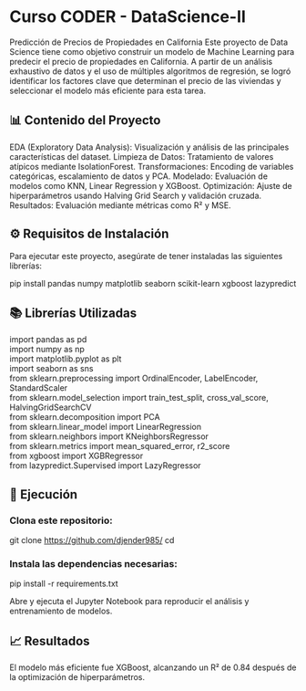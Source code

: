 # Curso CODER - DataScience-II

Predicción de Precios de Propiedades en California
Este proyecto de Data Science tiene como objetivo construir un modelo de Machine Learning para predecir el precio de propiedades en California. A partir de un análisis exhaustivo de datos y el uso de múltiples algoritmos de regresión, se logró identificar los factores clave que determinan el precio de las viviendas y seleccionar el modelo más eficiente para esta tarea.

## 📊 Contenido del Proyecto

EDA (Exploratory Data Analysis): Visualización y análisis de las principales características del dataset.
Limpieza de Datos: Tratamiento de valores atípicos mediante IsolationForest.
Transformaciones: Encoding de variables categóricas, escalamiento de datos y PCA.
Modelado: Evaluación de modelos como KNN, Linear Regression y XGBoost.
Optimización: Ajuste de hiperparámetros usando Halving Grid Search y validación cruzada.
Resultados: Evaluación mediante métricas como R² y MSE.

## ⚙️ Requisitos de Instalación

Para ejecutar este proyecto, asegúrate de tener instaladas las siguientes librerías:

pip install pandas numpy matplotlib seaborn scikit-learn xgboost lazypredict

## 📚 Librerías Utilizadas

import pandas as pd  
import numpy as np  
import matplotlib.pyplot as plt  
import seaborn as sns  
from sklearn.preprocessing import OrdinalEncoder, LabelEncoder, StandardScaler  
from sklearn.model_selection import train_test_split, cross_val_score, HalvingGridSearchCV  
from sklearn.decomposition import PCA  
from sklearn.linear_model import LinearRegression  
from sklearn.neighbors import KNeighborsRegressor  
from sklearn.metrics import mean_squared_error, r2_score  
from xgboost import XGBRegressor  
from lazypredict.Supervised import LazyRegressor

## 🚀 Ejecución
### Clona este repositorio:

git clone <https://github.com/djender985/>
cd <CursoDataScience-II>

### Instala las dependencias necesarias:

pip install -r requirements.txt

Abre y ejecuta el Jupyter Notebook para reproducir el análisis y entrenamiento de modelos.


## 📈 Resultados
El modelo más eficiente fue XGBoost, alcanzando un R² de 0.84 después de la optimización de hiperparámetros.
